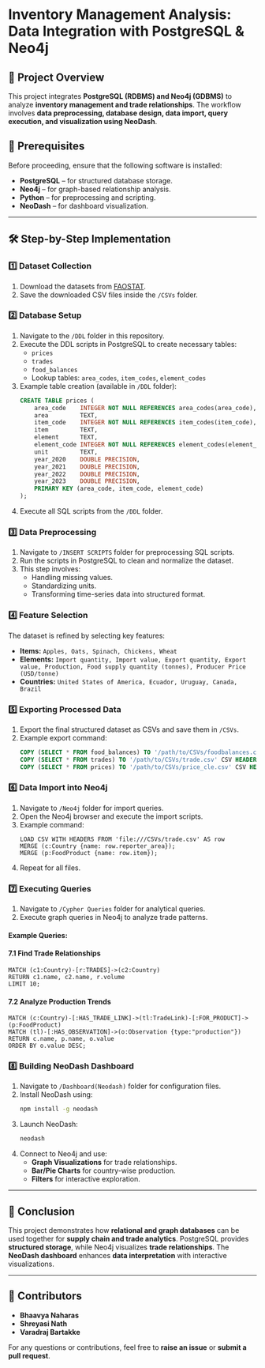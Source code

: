 # Inventory Management Analysis: Data Integration with PostgreSQL & Neo4j

## 📌 Project Overview
This project integrates **PostgreSQL (RDBMS) and Neo4j (GDBMS)** to analyze **inventory management and trade relationships**. The workflow involves **data preprocessing, database design, data import, query execution, and visualization using NeoDash**.

## 🚀 Prerequisites
Before proceeding, ensure that the following software is installed:
- **PostgreSQL** – for structured database storage.
- **Neo4j** – for graph-based relationship analysis.
- **Python** – for preprocessing and scripting.
- **NeoDash** – for dashboard visualization.

---

## 🛠 Step-by-Step Implementation
### **1️⃣ Dataset Collection**
1. Download the datasets from [FAOSTAT](https://www.fao.org/faostat/en/#data).
2. Save the downloaded CSV files inside the `/CSVs` folder.

### **2️⃣ Database Setup**
1. Navigate to the `/DDL` folder in this repository.
2. Execute the DDL scripts in PostgreSQL to create necessary tables:
   - `prices`
   - `trades`
   - `food_balances`
   - Lookup tables: `area_codes`, `item_codes`, `element_codes`
3. Example table creation (available in `/DDL` folder):
   ```sql
   CREATE TABLE prices (
       area_code    INTEGER NOT NULL REFERENCES area_codes(area_code),
       area         TEXT,
       item_code    INTEGER NOT NULL REFERENCES item_codes(item_code),
       item         TEXT,
       element      TEXT,
       element_code INTEGER NOT NULL REFERENCES element_codes(element_code),
       unit         TEXT,
       year_2020    DOUBLE PRECISION,
       year_2021    DOUBLE PRECISION,
       year_2022    DOUBLE PRECISION,
       year_2023    DOUBLE PRECISION,
       PRIMARY KEY (area_code, item_code, element_code)
   );
   ```
4. Execute all SQL scripts from the `/DDL` folder.

### **3️⃣ Data Preprocessing**
1. Navigate to `/INSERT SCRIPTS` folder for preprocessing SQL scripts.
2. Run the scripts in PostgreSQL to clean and normalize the dataset.
3. This step involves:
   - Handling missing values.
   - Standardizing units.
   - Transforming time-series data into structured format.

### **4️⃣ Feature Selection**
The dataset is refined by selecting key features:
- **Items:** `Apples, Oats, Spinach, Chickens, Wheat`
- **Elements:** `Import quantity, Import value, Export quantity, Export value, Production, Food supply quantity (tonnes), Producer Price (USD/tonne)`
- **Countries:** `United States of America, Ecuador, Uruguay, Canada, Brazil`

### **5️⃣ Exporting Processed Data**
1. Export the final structured dataset as CSVs and save them in `/CSVs`.
2. Example export command:
   ```sql
   COPY (SELECT * FROM food_balances) TO '/path/to/CSVs/foodbalances.csv' CSV HEADER;
   COPY (SELECT * FROM trades) TO '/path/to/CSVs/trade.csv' CSV HEADER;
   COPY (SELECT * FROM prices) TO '/path/to/CSVs/price_cle.csv' CSV HEADER;
   ```

### **6️⃣ Data Import into Neo4j**
1. Navigate to `/Neo4j` folder for import queries.
2. Open the Neo4j browser and execute the import scripts.
3. Example command:
   ```cypher
   LOAD CSV WITH HEADERS FROM 'file:///CSVs/trade.csv' AS row
   MERGE (c:Country {name: row.reporter_area});
   MERGE (p:FoodProduct {name: row.item});
   ```
4. Repeat for all files.

### **7️⃣ Executing Queries**
1. Navigate to `/Cypher Queries` folder for analytical queries.
2. Execute graph queries in Neo4j to analyze trade patterns.

#### **Example Queries:**

#### **7.1 Find Trade Relationships**
```cypher
MATCH (c1:Country)-[r:TRADES]->(c2:Country)
RETURN c1.name, c2.name, r.volume
LIMIT 10;
```

#### **7.2 Analyze Production Trends**
```cypher
MATCH (c:Country)-[:HAS_TRADE_LINK]->(tl:TradeLink)-[:FOR_PRODUCT]->(p:FoodProduct)
MATCH (tl)-[:HAS_OBSERVATION]->(o:Observation {type:"production"})
RETURN c.name, p.name, o.value
ORDER BY o.value DESC;
```

### **8️⃣ Building NeoDash Dashboard**
1. Navigate to `/Dashboard(Neodash)` folder for configuration files.
2. Install NeoDash using:
   ```bash
   npm install -g neodash
   ```
3. Launch NeoDash:
   ```bash
   neodash
   ```
4. Connect to Neo4j and use:
   - **Graph Visualizations** for trade relationships.
   - **Bar/Pie Charts** for country-wise production.
   - **Filters** for interactive exploration.

---


## 🎯 Conclusion
This project demonstrates how **relational and graph databases** can be used together for **supply chain and trade analytics**. PostgreSQL provides **structured storage**, while Neo4j visualizes **trade relationships**. The **NeoDash dashboard** enhances **data interpretation** with interactive visualizations.

---

## 👥 Contributors
- **Bhaavya Naharas**
- **Shreyasi Nath**
- **Varadraj Bartakke**

For any questions or contributions, feel free to **raise an issue** or **submit a pull request**.

